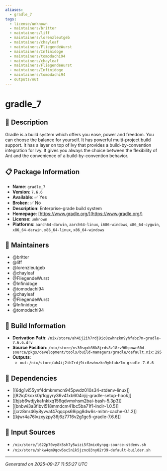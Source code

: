 ```yaml
---
aliases:
  - gradle_7
tags:
  - license/unknown
  - maintainers/britter
  - maintainers/liff
  - maintainers/lorenzleutgeb
  - maintainers/chayleaf
  - maintainers/FliegendeWurst
  - maintainers/Infinidoge
  - maintainers/tomodachi94
  - maintainers/chayleaf
  - maintainers/FliegendeWurst
  - maintainers/Infinidoge
  - maintainers/tomodachi94
  - outputs/out
---
```


# gradle_7

## 📝 Description

Gradle is a build system which offers you ease, power and freedom.
You can choose the balance for yourself. It has powerful multi-project
build support. It has a layer on top of Ivy that provides a
build-by-convention integration for Ivy. It gives you always the choice
between the flexibility of Ant and the convenience of a
build-by-convention behavior.


## 📋 Package Information

- **Name**: `gradle_7`
- **Version**: `7.6.6`
- **Available**: ✅ Yes
- **Broken**: ✅ No
- **Description**: Enterprise-grade build system
- **Homepage**: [https://www.gradle.org/](https://www.gradle.org/)
- **License**: `unknown`
- **Platforms**: `aarch64-darwin`, `aarch64-linux`, `i686-windows`, `x86_64-cygwin`, `x86_64-darwin`, `x86_64-linux`, `x86_64-windows`
## 👥 Maintainers

- @britter
- @liff
- @lorenzleutgeb
- @chayleaf
- @FliegendeWurst
- @Infinidoge
- @tomodachi94
- @chayleaf
- @FliegendeWurst
- @Infinidoge
- @tomodachi94


## 🔧 Build Information

- **Derivation Path**: `/nix/store/ah4ij2ih7rdj9ic0zwhnzkn9yhfabz7m-gradle-7.6.6.drv`
- **Source Position**: `/nix/store/ns30sqxb36k8jrds8z18rv96bpnwc60d-source/pkgs/development/tools/build-managers/gradle/default.nix:295`
- **Outputs**:
  - `out`:  `/nix/store/ah4ij2ih7rdj9ic0zwhnzkn9yhfabz7m-gradle-7.6.6`

## 🔗 Dependencies

- [[6dg1vi55ynf4dmkmmcn945pwdz010s34-stdenv-linux]]
- [[82iq0kcxk0p1qgyry36v41xb604irjij-gradle-setup-hook]]
- [[bjsb6wdjykafnkixq156qdvmxhsm2bai-bash-5.3p3]]
- [[bnbwi3a3fibvl518mmdcm41bc5ba71f1-lndir-1.0.5]]
- [[crz8mr46y8yvvaf47qqcps69ipg8dw6s-mitm-cache-0.1.2]]
- [[kjwr4a76lvzxyzpy36j6z7716v2g1gc5-gradle-7.6.6]]

## 📁 Input Sources

- `/nix/store/l622p70vy8k5sh7y5wizi5f2mic6ynpg-source-stdenv.sh`
- `/nix/store/shkw4qm9qcw5sc5n1k5jznc83ny02r39-default-builder.sh`

---
*Generated on 2025-09-27 11:55:27 UTC*
